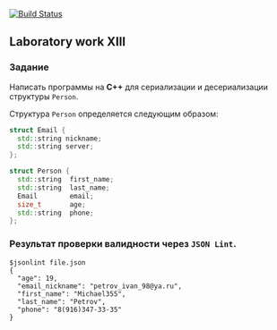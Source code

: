 [![Build Status](https://travis-ci.org/n0k8t/lab10.svg?branch=master)](https://travis-ci.org/n0k8t/lab13)
## Laboratory work XIII

### Задание

Написать программы на **C++** для сериализации и десериализации структуры `Person`.

Структура `Person` определяется следующим образом:

```cpp
struct Email {
  std::string nickname;
  std::string server;
};

struct Person {
  std::string  first_name;
  std::string  last_name;
  Email        email;
  size_t       age;
  std::string  phone;
};
```

### Результат проверки валидности через `JSON Lint`.
```
$jsonlint file.json
{
  "age": 19,
  "email_nickname": "petrov_ivan_98@ya.ru",
  "first_name": "Michael355",
  "last_name": "Petrov",
  "phone": "8(916)347-33-35"
}
```
